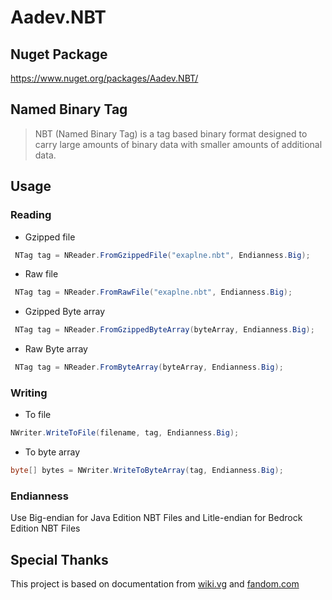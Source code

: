 # Aadev.NBT

## Nuget Package
https://www.nuget.org/packages/Aadev.NBT/

## Named Binary Tag
> NBT (Named Binary Tag) is a tag based binary format designed to carry large amounts of binary data with smaller amounts of additional data.

## Usage

### Reading
 - Gzipped file
```c#
 NTag tag = NReader.FromGzippedFile("exaplne.nbt", Endianness.Big);
 ```
 - Raw file
```c#
 NTag tag = NReader.FromRawFile("exaplne.nbt", Endianness.Big);
 ```
 - Gzipped Byte array
```c#
 NTag tag = NReader.FromGzippedByteArray(byteArray, Endianness.Big);
 ```
  - Raw Byte array
```c#
 NTag tag = NReader.FromByteArray(byteArray, Endianness.Big);
 ```
 ### Writing
 - To file
 ```c#
 NWriter.WriteToFile(filename, tag, Endianness.Big);
 ```
 - To byte array
 ```c#
 byte[] bytes = NWriter.WriteToByteArray(tag, Endianness.Big);
 ```
 ### Endianness
 Use Big-endian for Java Edition NBT Files and Litle-endian for Bedrock Edition NBT Files

 ## Special Thanks
This project is based on documentation from [wiki.vg](https://wiki.vg/NBT) and [fandom.com](https://minecraft.fandom.com/wiki/NBT_format)
